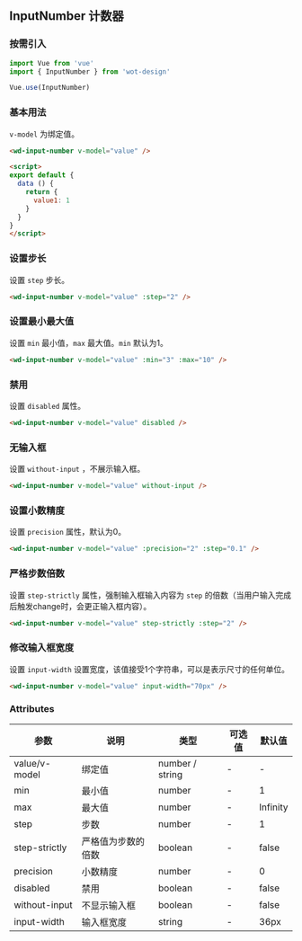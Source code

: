 ## InputNumber 计数器

### 按需引入

```javascript
import Vue from 'vue'
import { InputNumber } from 'wot-design'

Vue.use(InputNumber)
```

### 基本用法

`v-model` 为绑定值。

```html
<wd-input-number v-model="value" />

<script>
export default {
  data () {
    return {
      value1: 1
    }
  }
}
</script>
```

### 设置步长

设置 `step` 步长。

```html
<wd-input-number v-model="value" :step="2" />
```

### 设置最小最大值

设置 `min` 最小值，`max` 最大值。`min` 默认为1。

```html
<wd-input-number v-model="value" :min="3" :max="10" />
```

### 禁用

设置 `disabled` 属性。

```html
<wd-input-number v-model="value" disabled />
```

### 无输入框

设置 `without-input` ，不展示输入框。

```html
<wd-input-number v-model="value" without-input />
```

### 设置小数精度

设置 `precision` 属性，默认为0。

```html
<wd-input-number v-model="value" :precision="2" :step="0.1" />
```

### 严格步数倍数

设置 `step-strictly` 属性，强制输入框输入内容为 `step` 的倍数（当用户输入完成后触发change时，会更正输入框内容）。

```html
<wd-input-number v-model="value" step-strictly :step="2" />
```

### 修改输入框宽度

设置 `input-width` 设置宽度，该值接受1个字符串，可以是表示尺寸的任何单位。

```html
<wd-input-number v-model="value" input-width="70px" />
```

### Attributes

| 参数      | 说明                                 | 类型      | 可选值       | 默认值   |
|---------- |------------------------------------ |---------- |------------- |-------- |
| value/v-model | 绑定值 | number / string | - | - |
| min | 最小值 | number | - | 1 |
| max | 最大值 | number | - | Infinity |
| step | 步数 | number | - | 1 |
| step-strictly | 严格值为步数的倍数 | boolean | - | false |
| precision | 小数精度 | number | - | 0 |
| disabled | 禁用 | boolean | - | false |
| without-input | 不显示输入框 | boolean | - | false |
| input-width | 输入框宽度 | string | - | 36px |
